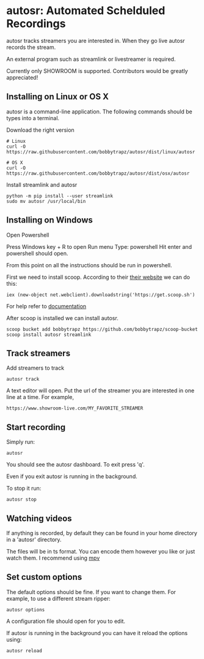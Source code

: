 # autosr: Automated Schelduled Recordings

autosr tracks streamers you are interested in.
When they go live autosr records the stream.

An external program such as streamlink or livestreamer is required.

Currently only SHOWROOM is supported.
Contributors would be greatly appreciated!

## Installing on Linux or OS X

autosr is a command-line application.
The following commands should be types into a terminal.

Download the right version

```
# Linux
curl -O https://raw.githubusercontent.com/bobbytrapz/autosr/dist/linux/autosr
```

```
# OS X
curl -O https://raw.githubusercontent.com/bobbytrapz/autosr/dist/osx/autosr
```

Install streamlink and autosr

```
python -m pip install --user streamlink
sudo mv autosr /usr/local/bin
```

## Installing on Windows

Open Powershell

Press Windows key + R to open Run menu
Type: powershell
Hit enter and powershell should open.

From this point on all the instructions should be run in powershell.

First we need to install scoop.
According to their [their website](https://scoop.sh) we can do this:

```
iex (new-object net.webclient).downloadstring('https://get.scoop.sh')
```

For help refer to [documentation](https://github.com/lukesampson/scoop/wiki/Quick-Start)

After scoop is installed we can install autosr.

```
scoop bucket add bobbytrapz https://github.com/bobbytrapz/scoop-bucket
scoop install autosr streamlink
```

## Track streamers

Add streamers to track

```
autosr track
```

A text editor will open.
Put the url of the streamer you are interested in one line at a time.
For example,

```
https://www.showroom-live.com/MY_FAVORITE_STREAMER
```

## Start recording

Simply run:

```
autosr
```

You should see the autosr dashboard.
To exit press 'q'.

Even if you exit autosr is running in the background.

To stop it run:

```
autosr stop
```

## Watching videos

If anything is recorded, by default they can be found in your home directory in a 'autosr' directory.

The files will be in ts format. You can encode them however you like or just watch them.
I recommend using [mpv](https://mpv.io)

## Set custom options

The default options should be fine.
If you want to change them. For example, to use a different stream ripper:

```
autosr options
```

A configuration file should open for you to edit.

If autosr is running in the background you can have it reload the options using:

```
autosr reload
```
